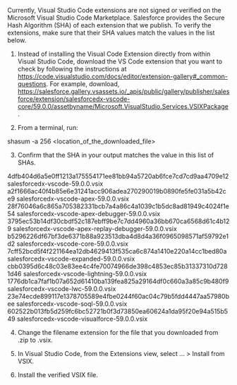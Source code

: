 Currently, Visual Studio Code extensions are not signed or verified on the
Microsoft Visual Studio Code Marketplace. Salesforce provides the Secure Hash
Algorithm (SHA) of each extension that we publish. To verify the extensions,
make sure that their SHA values match the values in the list below.

1. Instead of installing the Visual Code Extension directly from within Visual
   Studio Code, download the VS Code extension that you want to check by
   following the instructions at
   https://code.visualstudio.com/docs/editor/extension-gallery#_common-questions.
   For example, download,
   https://salesforce.gallery.vsassets.io/_apis/public/gallery/publisher/salesforce/extension/salesforcedx-vscode-core/59.0.0/assetbyname/Microsoft.VisualStudio.Services.VSIXPackage.

2. From a terminal, run:

shasum -a 256 <location_of_the_downloaded_file>

3. Confirm that the SHA in your output matches the value in this list of SHAs.

4dfb404d6a5e0ff1213a175554171ee81bb94a5720ab6fce7cd7cd9aa4709e12  salesforcedx-vscode-59.0.0.vsix
a2f1666ac40f4b85e6e31241acc906adea270290019b0890fe5fe031a5b42ce9  salesforcedx-vscode-apex-59.0.0.vsix
28f76046a6c865a705382331bcb7a4a86c4a1039c1b5dc8ad81949c4024f1e54  salesforcedx-vscode-apex-debugger-59.0.0.vsix
3795ec53b14df30cbdf52c187ebff9be7c7dd4960a36bb670ca6568d61c4b129  salesforcedx-vscode-apex-replay-debugger-59.0.0.vsix
b5296226df67bf3de6371b88a923513dba4d8d4a36f0965098571af59792e1d2  salesforcedx-vscode-core-59.0.0.vsix
7cff52bcd5f4f221164ea12db4629413f535ca6c874a1410e220a14cc1bed80a  salesforcedx-vscode-expanded-59.0.0.vsix
cbb0395d6c48c03e83ee4c4fe70074966de398c4853ec85b31337310d7281d46  salesforcedx-vscode-lightning-59.0.0.vsix
1776db1ca7faf1b07a652d61410ba139fea825a29164df0c660a3a85c9b480f9  salesforcedx-vscode-lwc-59.0.0.vsix
23e74ecde899117e1378705589e4fbe0244f60ac04c79b5fdd4447aa57980bee  salesforcedx-vscode-soql-59.0.0.vsix
602522b013fb5d259fc6bc52721b0f3d73850ea60624a1da95f20e94a515b549  salesforcedx-vscode-visualforce-59.0.0.vsix


4. Change the filename extension for the file that you downloaded from .zip to
.vsix.

5. In Visual Studio Code, from the Extensions view, select ... > Install from
VSIX.

6. Install the verified VSIX file.

